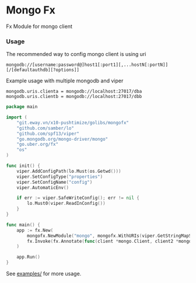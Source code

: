 # Mongo Fx

Fx Module for mongo client

### Usage

The recommended way to config mongo client is using uri

```
mongodb://[username:password@]host1[:port1][,...hostN[:portN]][/[defaultauthdb][?options]]
```

Example usage with multiple mongodb and viper

```properties
mongodb.uris.clienta = mongodb://localhost:27017/dba
mongodb.uris.clientb = mongodb://localhost:27017/dbb
```

```go
package main

import (
	"git.eway.vn/x10-pushtimize/golibs/mongofx"
	"github.com/samber/lo"
	"github.com/spf13/viper"
	"go.mongodb.org/mongo-driver/mongo"
	"go.uber.org/fx"
	"os"
)

func init() {
	viper.AddConfigPath(lo.Must(os.Getwd()))
	viper.SetConfigType("properties")
	viper.SetConfigName("config")
	viper.AutomaticEnv()

	if err := viper.SafeWriteConfig(); err != nil {
		lo.Must0(viper.ReadInConfig())
	}
}

func main() {
	app := fx.New(
		mongofx.NewModule("mongo", mongofx.WithURIs(viper.GetStringMapString("mongodb"))),
		fx.Invoke(fx.Annotate(func(client *mongo.Client, client2 *mongo.Client) {}, fx.ParamTags(`name:"mongo_clienta"`, `name:"mongo_clienb"`))),
	)

	app.Run()
}

```

See [examples/](examples/examples.go) for more usage.


